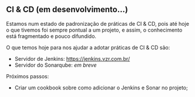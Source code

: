 ## CI & CD (em desenvolvimento...)

Estamos num estado de padronização de práticas de CI & CD, pois até hoje o que tivemos foi sempre pontual a um projeto, e assim, o conhecimento está fragmentado e pouco difundido.

O que temos hoje para nos ajudar a adotar práticas de CI & CD são:

* Servidor de Jenkins: https://jenkins.vzr.com.br/
* Servidor do Sonarqube: *em breve*

Próximos passos:

* Criar um cookbook sobre como adicionar o Jenkins e Sonar no projeto;
